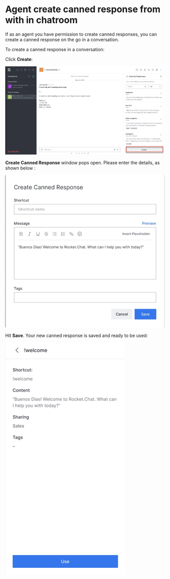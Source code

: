 # Agent create canned response from with in chatroom

If as an agent you have permission to create canned responses, you can create a canned response on the go in a conversation.

To create a canned response in a conversation: 

Click **Create**:

![](../../../../../.gitbook/assets/image%20%28520%29.png)

**Create Canned Response** window pops open. Please enter the details, as shown below :

![](../../../../../.gitbook/assets/image%20%28490%29.png)

Hit **Save**. Your new canned response is saved and ready to be used:

![](../../../../../.gitbook/assets/image%20%28555%29.png)

